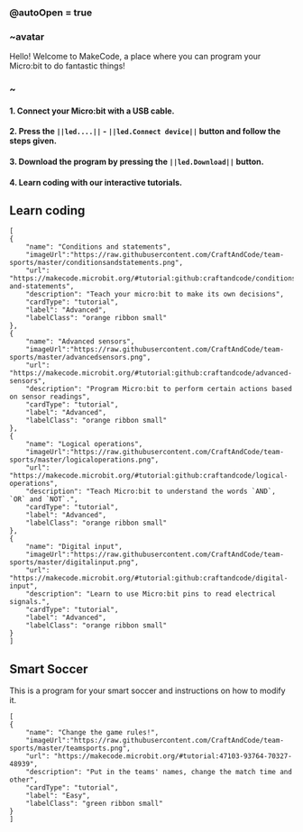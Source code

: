 ### @autoOpen = true
### ~avatar
Hello! Welcome to MakeCode, a place where you can program your Micro:bit to do fantastic things!
### ~
#### 1. Connect your Micro:bit with a USB cable.
#### 2. Press the `||led....||` - `||led.Сonnect device||` button and follow the steps given.
#### 3. Download the program by pressing the `||led.Download||` button.
#### 4. Learn coding with our interactive tutorials.

## Learn coding

```codecard
[
{
    "name": "Conditions and statements",
    "imageUrl":"https://raw.githubusercontent.com/CraftAndCode/team-sports/master/conditionsandstatements.png",
    "url": "https://makecode.microbit.org/#tutorial:github:craftandcode/conditions-and-statements", 
    "description": "Teach your micro:bit to make its own decisions", 
    "cardType": "tutorial",
    "label": "Advanced",
    "labelClass": "orange ribbon small"
},
{
    "name": "Advanced sensors",
    "imageUrl":"https://raw.githubusercontent.com/CraftAndCode/team-sports/master/advancedsensors.png",
    "url": "https://makecode.microbit.org/#tutorial:github:craftandcode/advanced-sensors", 
    "description": "Program Micro:bit to perform certain actions based on sensor readings", 
    "cardType": "tutorial",
    "label": "Advanced",
    "labelClass": "orange ribbon small"
},
{
    "name": "Logical operations",
    "imageUrl":"https://raw.githubusercontent.com/CraftAndCode/team-sports/master/logicaloperations.png",
    "url": "https://makecode.microbit.org/#tutorial:github:craftandcode/logical-operations", 
    "description": "Teach Micro:bit to understand the words `AND`, `OR` and `NOT`.", 
    "cardType": "tutorial",
    "label": "Advanced",
    "labelClass": "orange ribbon small"
},
{
    "name": "Digital input",
    "imageUrl":"https://raw.githubusercontent.com/CraftAndCode/team-sports/master/digitalinput.png",
    "url": "https://makecode.microbit.org/#tutorial:github:craftandcode/digital-input", 
    "description": "Learn to use Micro:bit pins to read electrical signals.", 
    "cardType": "tutorial",
    "label": "Advanced",
    "labelClass": "orange ribbon small"
}
]
```

## Smart Soccer
This is a program for your smart soccer and instructions on how to modify it.
```codecard
[
{
    "name": "Change the game rules!",
    "imageUrl":"https://raw.githubusercontent.com/CraftAndCode/team-sports/master/teamsports.png",
    "url": "https://makecode.microbit.org/#tutorial:47103-93764-70327-48939", 
    "description": "Put in the teams' names, change the match time and other", 
    "cardType": "tutorial",
    "label": "Easy",
    "labelClass": "green ribbon small"
}
]
```
